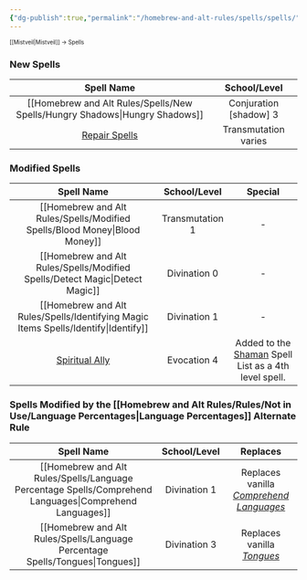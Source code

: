```yaml
---
{"dg-publish":true,"permalink":"/homebrew-and-alt-rules/spells/spells/"}
---
```


<sup><sup>[[Mistveil\|Mistveil]] → Spells</sup></sup> 
### New Spells

|**Spell Name** |**School/Level**    |
|:---------------:|:-----------------------:|
| [[Homebrew and Alt Rules/Spells/New Spells/Hungry Shadows\|Hungry Shadows]]  | Conjuration [shadow] 3  |
|  [Repair Spells](https://sites.google.com/site/eberronpathfinder/conversion-info/magic/spells/P-R/repair-damage)  |   Transmutation varies  |


### Modified Spells

|                                **Spell Name**                                | **School/Level** |                                                  **Special**                                                   |
| :--------------------------------------------------------------------------: | :--------------: | :------------------------------------------------------------------------------------------------------------: |
|                               [[Homebrew and Alt Rules/Spells/Modified Spells/Blood Money\|Blood Money]]                                | Transmutation 1  |                                                       -                                                        |
|                               [[Homebrew and Alt Rules/Spells/Modified Spells/Detect Magic\|Detect Magic]]                               |   Divination 0   |                                                       -                                                        |
|                                 [[Homebrew and Alt Rules/Spells/Identifying Magic Items Spells/Identify\|Identify]]                                 |   Divination 1   |                                                       -                                                        |
| [Spiritual Ally](https://www.d20pfsrd.com/magic/all-spells/s/spiritual-ally) |   Evocation 4    | Added to the [Shaman](https://www.d20pfsrd.com/classes/hybrid-classes/shaman) Spell List as a 4th level spell. |


### Spells Modified by the [[Homebrew and Alt Rules/Rules/Not in Use/Language Percentages\|Language Percentages]] Alternate Rule

|**Spell Name**    | **School/Level** |              **Replaces**             |
|:---------------------:|:-----------------:|:--------------------------------------:|
| [[Homebrew and Alt Rules/Spells/Language Percentage Spells/Comprehend Languages\|Comprehend Languages]]  |   Divination 1    | Replaces vanilla *[Comprehend Languages](https://www.d20pfsrd.com/magic/all-spells/c/comprehend-languages/)*  |
|        [[Homebrew and Alt Rules/Spells/Language Percentage Spells/Tongues\|Tongues]]        |   Divination 3    |        Replaces vanilla *[Tongues](https://www.d20pfsrd.com/magic/all-spells/t/tongues/)*        |
